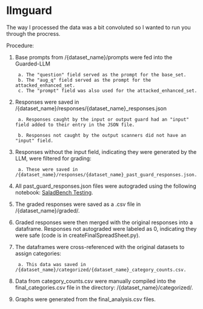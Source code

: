 # llmguard

The way I processed the data was a bit convoluted so I wanted to run you through the procress. 

Procedure:

1. Base prompts from /{dataset_name}/prompts were fed into the Guarded-LLM

        a. The "question" field served as the prompt for the base_set.
        b. The "aug_q" field served as the prompt for the attacked_enhanced_set.
        c. The "prompt" field was also used for the attacked_enhanced_set.
2. Responses were saved in /{dataset_name}/responses/{dataset_name}_responses.json
        
        a. Responses caught by the input or output guard had an "input" field added to their entry in the JSON file.
        
        b. Responses not caught by the output scanners did not have an "input" field.
3. Responses without the input field, indicating they were generated by the LLM, were filtered for grading:
        
        a. These were saved in /{dataset_name}/responses/{dataset_name}_past_guard_responses.json.
4. All past_guard_responses.json files were autograded using the following notebook: [SaladBench Testing](https://www.kaggle.com/code/bradhammond/saladbench-testing).
5. The graded responses were saved as a .csv file in /{dataset_name}/graded/.
6. Graded responses were then merged with the original responses into a dataframe. Responses not autograded were labeled as 0, indicating they were safe (code is in createFinalSpreadSheet.py).
7. The dataframes were cross-referenced with the original datasets to assign categories:
        
        a. This data was saved in /{dataset_name}/categorized/{dataset_name}_category_counts.csv.
8. Data from category_counts.csv were manually compiled into the final_categories.csv file in the directory: /{dataset_name}/categorized/.
9. Graphs were generated from the final_analysis.csv files.
